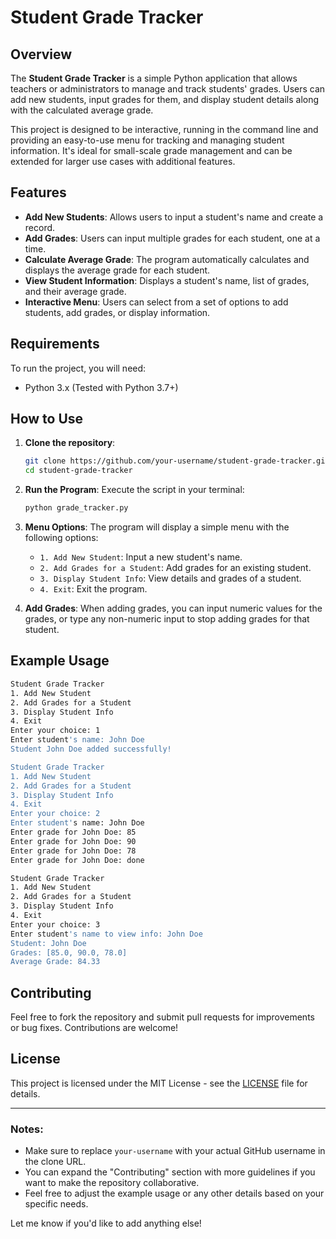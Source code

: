 

# Student Grade Tracker

## Overview

The **Student Grade Tracker** is a simple Python application that allows teachers or administrators to manage and track students' grades. Users can add new students, input grades for them, and display student details along with the calculated average grade.

This project is designed to be interactive, running in the command line and providing an easy-to-use menu for tracking and managing student information. It's ideal for small-scale grade management and can be extended for larger use cases with additional features.

## Features

- **Add New Students**: Allows users to input a student's name and create a record.
- **Add Grades**: Users can input multiple grades for each student, one at a time.
- **Calculate Average Grade**: The program automatically calculates and displays the average grade for each student.
- **View Student Information**: Displays a student's name, list of grades, and their average grade.
- **Interactive Menu**: Users can select from a set of options to add students, add grades, or display information.
  
## Requirements

To run the project, you will need:

- Python 3.x (Tested with Python 3.7+)
  
## How to Use

1. **Clone the repository**:
   ```bash
   git clone https://github.com/your-username/student-grade-tracker.git
   cd student-grade-tracker
   ```

2. **Run the Program**:
   Execute the script in your terminal:
   ```bash
   python grade_tracker.py
   ```

3. **Menu Options**:
   The program will display a simple menu with the following options:
   - `1. Add New Student`: Input a new student's name.
   - `2. Add Grades for a Student`: Add grades for an existing student.
   - `3. Display Student Info`: View details and grades of a student.
   - `4. Exit`: Exit the program.

4. **Add Grades**: When adding grades, you can input numeric values for the grades, or type any non-numeric input to stop adding grades for that student.

## Example Usage

```bash
Student Grade Tracker
1. Add New Student
2. Add Grades for a Student
3. Display Student Info
4. Exit
Enter your choice: 1
Enter student's name: John Doe
Student John Doe added successfully!

Student Grade Tracker
1. Add New Student
2. Add Grades for a Student
3. Display Student Info
4. Exit
Enter your choice: 2
Enter student's name: John Doe
Enter grade for John Doe: 85
Enter grade for John Doe: 90
Enter grade for John Doe: 78
Enter grade for John Doe: done

Student Grade Tracker
1. Add New Student
2. Add Grades for a Student
3. Display Student Info
4. Exit
Enter your choice: 3
Enter student's name to view info: John Doe
Student: John Doe
Grades: [85.0, 90.0, 78.0]
Average Grade: 84.33
```

## Contributing

Feel free to fork the repository and submit pull requests for improvements or bug fixes. Contributions are welcome!

## License

This project is licensed under the MIT License - see the [LICENSE](LICENSE) file for details.

---

### Notes:

- Make sure to replace `your-username` with your actual GitHub username in the clone URL.
- You can expand the "Contributing" section with more guidelines if you want to make the repository collaborative.
- Feel free to adjust the example usage or any other details based on your specific needs.

Let me know if you'd like to add anything else!
